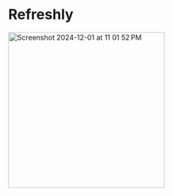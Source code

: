 # Refreshly

<img width="315" alt="Screenshot 2024-12-01 at 11 01 52 PM" src="https://github.com/user-attachments/assets/f046cfe4-7872-4e2b-8cbe-9436e1669d1e">
